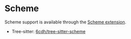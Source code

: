 # Scheme

Scheme support is available through the [Scheme extension](https://github.com/neopilot-extensions/scheme).

- Tree-sitter: [6cdh/tree-sitter-scheme](https://github.com/6cdh/tree-sitter-scheme)
